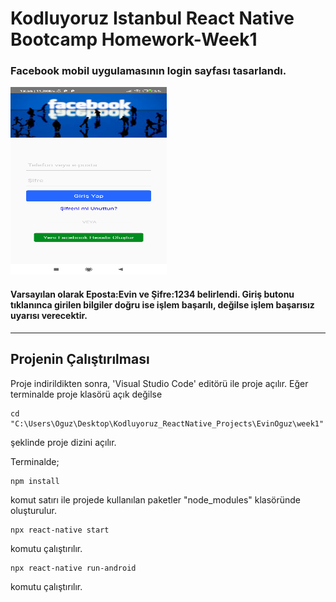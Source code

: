 # Kodluyoruz Istanbul React Native Bootcamp Homework-Week1
 
 ### Facebook mobil uygulamasının login sayfası tasarlandı.
 
<div>
<img src="loginScreen.jpg" alt="Facebook Login Page" width="250" height="300"/>
</div>

 #### Varsayılan olarak Eposta:Evin ve Şifre:1234 belirlendi. Giriş butonu tıklanınca girilen bilgiler doğru ise işlem başarılı, değilse işlem başarısız uyarısı verecektir. 

---

## Projenin Çalıştırılması
Proje indirildikten sonra, 'Visual Studio Code' editörü ile proje açılır. Eğer terminalde proje klasörü açık değilse 
```
cd "C:\Users\Oguz\Desktop\Kodluyoruz_ReactNative_Projects\EvinOguz\week1"
``` 
şeklinde proje dizini açılır.

  Terminalde;
```
npm install

```
komut satırı ile projede kullanılan paketler "node_modules" klasöründe oluşturulur.
```
npx react-native start
```
komutu çalıştırılır.
```
npx react-native run-android
```
komutu çalıştırılır.
